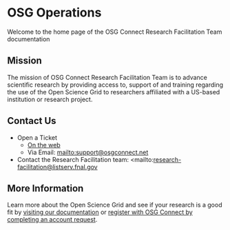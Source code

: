 OSG Operations
==============

Welcome to the home page of the OSG Connect Research Facilitation Team documentation

Mission
-------

The mission of OSG Connect Research Facilitation Team is to advance scientific research by 
providing access to, support of and training regarding the use of the Open Science Grid to researchers 
affiliated with a US-based institution or research project.

Contact Us
----------

* Open a Ticket
	* [On the web](https://support.opensciencegrid.org/support/tickets/new)
	* Via Email: <mailto:support@osgconnect.net>
* Contact the Research Facilitation team: <mailto:research-facilitation@listserv.fnal.gov

More Information
----------------

Learn more about the Open Science Grid and see if your research is a good fit by 
[visiting our documentation](https://support.opensciencegrid.org/support/solutions)
or [register with OSG Connect by completing an account request](https://www.osgconnect.net).
